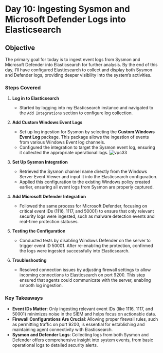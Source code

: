# Day 10: Ingesting Sysmon and Microsoft Defender Logs into Elasticsearch


## Objective
The primary goal for today is to ingest event logs from Sysmon and Microsoft Defender into Elasticsearch for further analysis. By the end of this day, I’ll have configured Elasticsearch to collect and display both Sysmon and Defender logs, providing deeper visibility into the system’s activities.

### Steps Covered

1. **Log in to Elasticsearch**
   - Started by logging into my Elasticsearch instance and navigated to the `Add Integrations` section to configure log collection.

2. **Add Custom Windows Event Logs**
   - Set up log ingestion for Sysmon by selecting the **Custom Windows Event Log** package. This package allows the ingestion of events from various Windows Event log channels.
   - Configured the integration to target the Sysmon event log, ensuring it collected the appropriate operational logs.
![vpc33](https://github.com/user-attachments/assets/7df4a306-bc40-439a-8348-b5d6b3e81339)



3. **Set Up Sysmon Integration**
   - Retrieved the Sysmon channel name directly from the Windows Server Event Viewer and input it into the Elasticsearch configuration.
   - Applied this configuration to the existing Windows policy created earlier, ensuring all event logs from Sysmon are properly captured.

4. **Add Microsoft Defender Integration**
   - Followed the same process for Microsoft Defender, focusing on critical event IDs (1116, 1117, and 50001) to ensure that only relevant security logs were ingested, such as malware detection events and real-time protection statuses.

5. **Testing the Configuration**
   - Conducted tests by disabling Windows Defender on the server to trigger event ID 50001. After re-enabling the protection, confirmed the logs were ingested successfully into Elasticsearch.

6. **Troubleshooting**
   - Resolved connection issues by adjusting firewall settings to allow incoming connections to Elasticsearch on port 9200. This step ensured that agents could communicate with the server, enabling smooth log ingestion.

### Key Takeaways

- **Event IDs Matter**: Only ingesting relevant event IDs (like 1116, 1117, and 50001) minimizes noise in the SIEM and helps focus on actionable data.
- **Firewall Configurations Are Crucial**: Allowing proper firewall rules, such as permitting traffic on port 9200, is essential for establishing and maintaining agent connectivity with Elasticsearch.
- **Sysmon and Defender Logs**: Collecting logs from both Sysmon and Defender offers comprehensive insight into system events, from basic operational logs to detailed security alerts.

